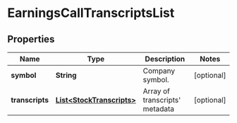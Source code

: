 

# EarningsCallTranscriptsList


## Properties

| Name | Type | Description | Notes |
|------------ | ------------- | ------------- | -------------|
|**symbol** | **String** | Company symbol. |  [optional] |
|**transcripts** | [**List&lt;StockTranscripts&gt;**](StockTranscripts.md) | Array of transcripts&#39; metadata |  [optional] |



